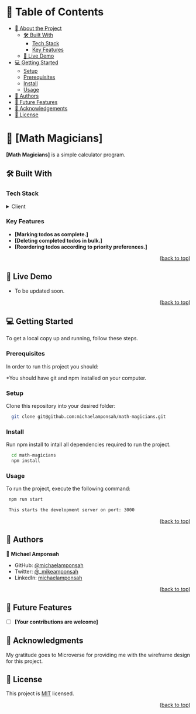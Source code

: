 
# 📗 Table of Contents

- [📖 About the Project](#about-project)
  - [🛠 Built With](#built-with)
    - [Tech Stack](#tech-stack)
    - [Key Features](#key-features)
  - [🚀 Live Demo](#live-demo)
- [💻 Getting Started](#getting-started)
  - [Setup](#setup)
  - [Prerequisites](#prerequisites)
  - [Install](#install)
  - [Usage](#usage)
- [👥 Authors](#authors)
- [🔭 Future Features](#future-features)
- [🙏 Acknowledgements](#acknowledgements)
- [📝 License](#license)

# 📖 [Math Magicians] <a name=""></a>


**[Math Magicians]** is a simple calculator program.

## 🛠 Built With <a name="React JS, CSS & JavaScript"></a>

### Tech Stack <a name="tech-stack"></a>

<details>
  <summary>Client</summary>
  <ul>
    <li><a href="#">React JS</a></li>
    <li><a href="#">CSS</a></li>
    <li><a href="#">JavaScript</a></li>
  </ul>
</details>

### Key Features <a name="key-features"></a>


- **[Marking todos as complete.]**
- **[Deleting completed todos in bulk.]**
- **[Reordering todos according to priority preferences.]**

<p align="right">(<a href="#readme-top">back to top</a>)</p>


## 🚀 Live Demo <a name="live-demo"></a>


<!-- - You may see a live demo [here](https://michaelamponsah.github.io/todo-app/dist) -->
- To be updated soon.

<p align="right">(<a href="#readme-top">back to top</a>)</p>


## 💻 Getting Started <a name="getting-started"></a>


To get a local copy up and running, follow these steps.

### Prerequisites

In order to run this project you should:

*You should have git and npm installed on your computer.


### Setup

Clone this repository into your desired folder:



```sh
  git clone git@github.com:michaelamponsah/math-magicians.git
```


### Install

Run npm install to intall all dependencies required to run the project.


```sh
  cd math-magicians
  npm install
```


### Usage

To run the project, execute the following command:


```sh
 npm run start

 This starts the development server on port: 3000
```


<p align="right">(<a href="#readme-top">back to top</a>)</p>


## 👥 Authors <a name="authors"></a>


👤 **Michael Amponsah**

- GitHub: [@michaelamponsah](https://github.com/michaelamponsah)
- Twitter: [@_mikeamponsah](https://twitter.com/_mikeamponsah)
- LinkedIn: [michaelamponsah](https://linkedin.com/in/mikeamponsah)



<p align="right">(<a href="#readme-top">back to top</a>)</p>


## 🔭 Future Features <a name="future-features"></a>


- [ ] **[Your contributions are welcome]**


## 🙏 Acknowledgments <a name="acknowledgements"></a>


My gratitude goes to Microverse for providing me with the wireframe design for this project.


## 📝 License <a name="license"></a>

This project is [MIT](./LICENCE.md) licensed.

<p align="right">(<a href="#readme-top">back to top</a>)</p>
